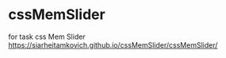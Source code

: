 # cssMemSlider
for task css Mem Slider
https://siarheitamkovich.github.io/cssMemSlider/cssMemSlider/
